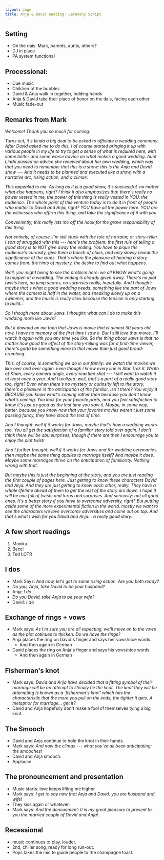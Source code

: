 ```yaml
---
layout: page
title: Anja & David Wedding: Ceremony Script
---
```




## Setting
* On the dais: Mark, parents, aunts, others?
* DJ in place
* PA system functional

## Processional:
* Cue music
* Children of the bubbles
* David & Anja walk in together, holding hands
* Anja & David take their place of honor on the dais, facing each other.
* Music fade-out

## Remarks from Mark
_Welcome! Thank you so much for coming._

_Turns out, it's kinda a big deal to be asked to officiate a wedding ceremony. After David asked me to do this, I of course started bringing it up with various people in my life to try to get a sense of what is required here, with some better and some worse advice on what makes a good wedding. Aunt Linda passed on advice she received about her own wedding, which was that you need to remember that this is a show: this is the Anja and David show --- And it needs to be planned and executed like a show, with a narrative arc, rising action, and a climax._

_This appealed to me. As long as it is a good show, it's successful, no matter what else happens, right? I think it also emphasizes that there's really no power vested in me, the power of this thing is really vested in YOU, the audience. The whole point of this venture today is to do it in front of people who matter to David and Anja, right? YOU have all the power here. YOU are the witnesses who affirm this thing, and take the significance of it with you._ 

_Conveniently, this really lets me off the hook for the grave responsibility of this thing._

_Not entirely, of course. I'm still stuck with the role of narrator, or story-teller. I sort of struggled with this --- here's the problem: the first rule of telling a good story is to NOT give away the ending. You have to pique the audience's curiosity, give them a bunch of clues, and only slowly reveal the significance of the clues. That's where the pleasure of hearing a story comes from: the hints of mystery, the desire to find out what happens._

_Well, you might being to see the problem here: we all KNOW what's going to happen at a wedding. The ending is already given away. There's no plot twists here, no jump scares, no surprises really, hopefully. And I thought: maybe that's what a good wedding needs: something like the part of Jaws where the camera is half in the water, and sneaking slowly up on a swimmer, and the music is really slow because the tension is only starting to build..._

_So I though more about Jaws. I thought: what can I do to make this wedding more like Jaws?_

_But it dawned on me then that Jaws is movie that is almost 50 years old now. I have no memory of the first time I saw it. But I still love that movie. I'll watch it again with you any time you like. So the thing about Jaws is that no matter how good the effect of the story-telling was for a first-time viewer, there's gotta be something more to that movie than just good bread-crumbing._

_This, of course, is something we do in our family: we watch the movies we like over and over again. Even though I know every line in Star Trek II: Wrath of Khan, every camera angle, every reaction shot --- I still want to watch it at least once a year. And I realized: well, that's a part of a really good story too, right? Even when there's no mystery or curiosity left to the story, there's a pleasure in the anticipation of the familiar, isn't there? You enjoy it BECAUSE you know what's coming rather than because you don't know what's coming. You look for your favorite parts, and you feel satisfaction to know it's just as good as the last time you saw it. Maybe, in some way, better, because you know now that your favorite movies weren't just some passing fancy, they have stood the test of time._

_And I thought: well if it works for Jaws, maybe that's how a wedding works too. You all get the satisfaction of a familiar story told over again. I don't think there will be abu surprises, though if there are then I encourage you to enjoy the plot twist!_

_And I further thought: well if it works for Jaws and for wedding ceremonies, then maybe the same thing applies to marriage itself? And maybe it does. Maybe some marriages thrive on the anticipation of familiarity. Nothing wrong with that._ 

_But maybe this is just the beginning of the story, and you are just reading the first couple of pages here. Just getting to know these characters David and Anja. And they are just getting to know each other, really. They have a whole lifetime ahead of them to get the rest of the story arc down. I hope it will be one full of twists and turns and surprises. And seriously: not all good ones. It's a better story if you have to overcome adversity, right? But putting aside some of the more experimental fiction in the world, mostly we want to see the characters we love overcome adversities and come out on top. And that's what I wish for you David and Anja... a really good story._


## A few short readings
1. Monika
2. Becci
3. Ted LOTR


## I dos
* Mark Says: _And now, let's get to some rising action. Are you both ready?_
* _Do you, Anja, take David to be your husband?_
* Anja: _I do_
* _Do you David, take Anja to be your wife?_
* David: _I do_


## Exchange of rings + vows
* Mark says: _As I'm sure you are all expecting, we'll move on to the vows as the plot cotinues to thicken. Do we have the rings?_
* Anja places the ring on David's finger and says her vows/nice words.
	* And then again in German
* David places the ring on Anja's finger and says his vows/nice words.
	* And then again in German
	
## Fisherman's knot
* Mark says: _David and Anja have decided that a fitting symbol of their marriage will be an attempt to literally tie the knot. The knot they will be attempting is known as a 'fisherman's knot' which has the characteristic that the more you pull on the ends, the tighter it gets. A metaphor for marriage... get it?_
* David and Anja hopefully don't make a fool of themselves tying a big knot.


## The Smooch
* David and Anja continue to hold the knot in their hands. 
* Mark says: _And now the climax --- what you've all been anticipating: the smooches!_
* David and Anja smooch.
* Applause


## The pronouncement and presentation
* Music starts: love keeps lifting me higher
* Mark says: _I get to say now that Anja and David, you are husband and wife!_
* They kiss again or whatever.
* Mark says: _And the denouement: It is my great pleasure to present to you the married couple of David and Anja!_

## Recessional
* music continues to play, louder.
* 2nd, chiller song, ready for long run-out.
* Pops takes the mic to guide people to the champagne toast.




